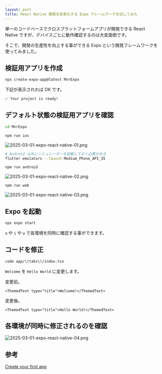 ```yaml
---
layout: post
title: React Native 開発を効率化する Expo フレームワークを試してみた 
---
```


単一のコードベースでクロスプラットフォームアプリが開発できる React Native ですが、デバイスごとに動作確認するのは大変面倒です。

そこで、開発の生産性を向上する事ができる Expo という開発フレームワークを使ってみました。

## 検証用アプリを作成

```bash
npx create-expo-app@latest MnrExpo
```

下記が表示されれば OK です。

```txt
✅ Your project is ready!
```

## デフォルト状態の検証用アプリを確認

```bash
cd MnrExpo

npm run ios
```

![2025-03-01-expo-react-native-01.png](/assets/img/2025-03-01-expo-react-native-01.png)

```bash
# Android は先にシミュレーターを起動しておく必要がある
flutter emulators --launch Medium_Phone_API_35

npm run android
```

![2025-03-01-expo-react-native-02.png](/assets/img/2025-03-01-expo-react-native-02.png)

```bash
npm run web
```

![2025-03-01-expo-react-native-03.png](/assets/img/2025-03-01-expo-react-native-03.png)

## Expo を起動

```bash
npx expo start
```

`a` や `i` や `w` で各環境を同時に確認する事ができます。

## コードを修正

```bash
code app/\(tabs\)/index.tsx
```

`Welcome` を `Hello World` に変更します。

変更前。

```tsx
<ThemedText type="title">Welcome!</ThemedText>
```

変更後。

```tsx
<ThemedText type="title">Hello World!</ThemedText>
```

## 各環境が同時に修正されるのを確認

![2025-03-01-expo-react-native-04.png](/assets/img/2025-03-01-expo-react-native-04.png)

## 参考

[Create your first app](https://docs.expo.dev/tutorial/create-your-first-app/)
